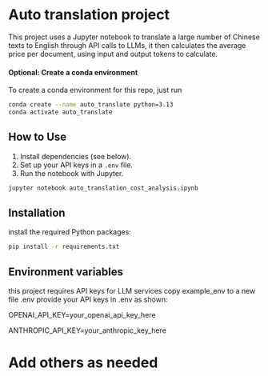 # Auto translation project

This project uses a Jupyter notebook to translate a large number of Chinese texts to English through API calls to LLMs, it then calculates the average price per document, using input and output tokens to calculate.


#### Optional: Create a conda environment

To create a conda environment for this repo, just run

```bash
conda create --name auto_translate python=3.13
conda activate auto_translate
```
## How to Use

1. Install dependencies (see below).
2. Set up your API keys in a `.env` file.
3. Run the notebook with Jupyter.

```bash
jupyter notebook auto_translation_cost_analysis.ipynb
```

## Installation

install the required Python packages:
```bash
pip install -r requirements.txt
```

## Environment variables
this project requires API keys for LLM services copy example_env to a new file .env
provide your API keys in .env as shown:

OPENAI_API_KEY=your_openai_api_key_here

ANTHROPIC_API_KEY=your_anthropic_key_here
# Add others as needed



